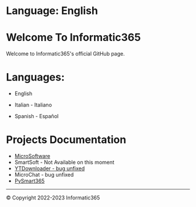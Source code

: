 # Language: English
# Welcome To Informatic365
Welcome to Informatic365's official GitHub page.
# Languages:
- English

- Italian - Italiano

- Spanish - Español



# Projects Documentation
- [MicroSoftware](https://www.informatica365.tk/projects/microsoftware)
- SmartSoft - Not Available on this moment
- [YTDownloader - bug unfixed](https://www.informatica365.tk/projects/ytdownloader)
- MicroChat - bug unfixed
- [PySmart365](https://github.com/informatic365/PySmart365)


<hr/>
© Copyright 2022-2023 Informatic365